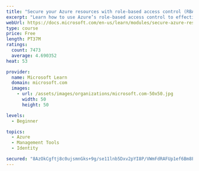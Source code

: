```yaml
---
title: "Secure your Azure resources with role-based access control (RBAC)"
excerpt: "Learn how to use Azure’s role-based access control to effectively manage your team’s access to Azure resources."
webUrl: https://docs.microsoft.com/en-us/learn/modules/secure-azure-resources-with-rbac/
type: course
price: Free
length: PT37M
ratings:
  count: 7473
  average: 4.690352
heat: 53

provider:
  name: Microsoft Learn
  domain: microsoft.com
  images:
    - url: /assets/images/organizations/microsoft.com-50x50.jpg
      width: 50
      height: 50

levels:
  - Beginner

topics:
  - Azure
  - Management Tools
  - Identity

secured: "8AzOkCgftj8c0ujsmnGks+9g/se11lnb5Dxv2pYI8P/VWmFdRAFUp1ef6Bm8FquGuwNfXGVQVq96HslP0WcKwv27DfsVkfju45dakadUVcGtWmmdFDiglQ10Txh5cE4jK2FnzjeO+WK0OVlFUMSbMPGvfz+4yAXgmUIy/H5qN788a5zv5Qjo7iqcuzhr9/hwHPaRoAPKkIm8fs5stycm8dyCJQ6wOAgLynoqLhXx+XiNMkwFr6bxx6nUDj1VLJ1Ff1vUwiV2dDsVCKK3LG31SdCNrOyGpckgR0QyrpYvvivBUW+zvdpnlZMtJr676r5hIUZlgtPMgxgc5uq/SSXkA+XVgMBonw8+YuQhM4oKdi7LNF5J0f7Xe0yRJ8+rn7El/BkSHr5KVt8Ke8m49i1b0wh5CRs+Kd7uK9ePxxikdE4=;ycOcDsTXBsplPQsChISmEA=="
---
```


